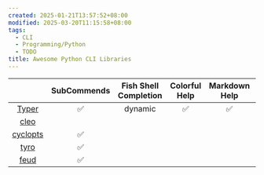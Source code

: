 ```yaml
---
created: 2025-01-21T13:57:52+08:00
modified: 2025-03-20T11:15:58+08:00
tags:
  - CLI
  - Programming/Python
  - TODO
title: Awesome Python CLI Libraries
---
```


|                                                   | SubCommends | Fish Shell Completion | Colorful Help | Markdown Help | Options Reuse |     |     |     |     |
| :-----------------------------------------------: | :---------: | :-------------------: | :-----------: | :-----------: | :-----------: | --- | --- | --- | --- |
|     [Typer](https://github.com/fastapi/typer)     |      ✅      |        dynamic        |       ✅       |       ✅       |  cumbersome   |     |     |     |     |
|   [cleo](https://github.com/python-poetry/cleo)   |             |                       |               |               |               |     |     |     |     |
| [cyclopts](https://github.com/BrianPugh/cyclopts) |      ✅      |                       |               |               |               |     |     |     |     |
|      [tyro](https://github.com/brentyi/tyro)      |      ✅      |                       |               |               |               |     |     |     |     |
|       [feud](https://github.com/eonu/feud)        |      ✅      |                       |               |               |               |     |     |     |     |
